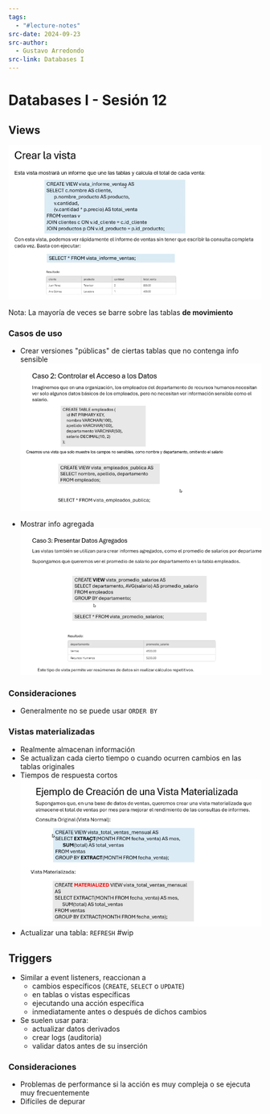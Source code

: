 ```yaml
---
tags:
  - "#lecture-notes"
src-date: 2024-09-23
src-author:
  - Gustavo Arredondo
src-link: Databases I
---
```

# Databases I - Sesión 12

## Views

![](utilities/attachments/Pasted%20image%2020241111134224.png)

Nota: La mayoría de veces se barre sobre las tablas **de movimiento**

### Casos de uso

- Crear versiones "públicas" de ciertas tablas que no contenga info sensible
![](utilities/attachments/Pasted%20image%2020241111135053.png)

- Mostrar info agregada
![](utilities/attachments/Pasted%20image%2020241111135427.png)

### Consideraciones

- Generalmente no se puede usar `ORDER BY`

### Vistas materializadas

- Realmente almacenan información
- Se actualizan cada cierto tiempo o cuando ocurren cambios en las tablas originales
- Tiempos de respuesta cortos
![](../../utilities/attachments/Pasted%20image%2020241111141636.png)
- Actualizar una tabla: `REFRESH` #wip

## Triggers

- Similar a event listeners, reaccionan a
	- cambios específicos (`CREATE`, `SELECT` o `UPDATE`)
	- en tablas o vistas específicas
	- ejecutando una acción específica
	- inmediatamente antes o después de dichos cambios
- Se suelen usar para:
	- actualizar datos derivados
	- crear logs (auditoria)
	- validar datos antes de su inserción

### Consideraciones

- Problemas de performance si la acción es muy compleja o se ejecuta muy frecuentemente
- Difíciles de depurar